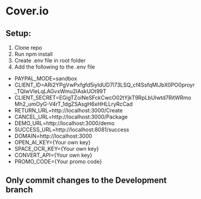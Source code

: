 # Cover.io

## Setup:
1. Clone repo
2. Run npm install
3. Create .env file in root folder
4. Add the following to the .env file
-  PAYPAL_MODE=sandbox
-  CLIENT_ID=ARi2YPgVwPxfgfd5iyIdUD7l73LSQ_cf4SsfqMlJbX0PO0proyr_TQlwVleLqLAGvxWmu2IAskUOt99T
-  CLIENT_SECRET=EGigTZoiNeSFckCwcO02tYjkT9RpLbUlwtd7RitWRmoMh2_umOyG-V4rT_1dgZSAsgH6xHHLLryRcCad
-  RETURN_URL=http://localhost:3000/Create
-  CANCEL_URL=http://localhost:3000/Package
-  DEMO_URL=http://localhost:3000/demo
-  SUCCESS_URL=http://localhost:8081/success
-  DOMAIN=http://localhost:3000
-  OPEN_AI_KEY={Your own key}
-  SPACE_OCR_KEY={Your own key}
-  CONVERT_API={Your own key}
-  PROMO_CODE={Your promo code}

## Only commit changes to the Development branch
